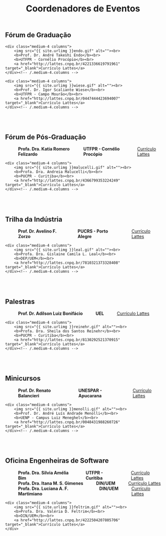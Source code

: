 ﻿---
layout: page-fullwidth
title: "Coordenadores de Eventos"
subheadline: ""
permalink: "/coordenacao_eventos/"
header:
   image_fullwidth: banner_eres2020.png
---

<h2>Fórum de Graduação</h2>

<div class="row t30">

	<div class="medium-4 columns">
        <img src="{{ site.urlimg }}endo.gif" alt=""><br>
        <b>Prof. Dr. André Takeshi Endo</b><br>
		<b>UTFPR - Cornélio Procópio</b><br>
		<a href="http://lattes.cnpq.br/4221336619791961" target="_blank">Currículo Lattes</a>
    </div><!-- /.medium-4.columns -->
	
	<div class="medium-4 columns">
        <img src="{{ site.urlimg }}wiese.gif" alt=""><br>
        <b>Prof. Dr. Igor Scaliante Wiese</b><br>
		<b>UTFPR - Campo Mourão</b><br>
		<a href="http://lattes.cnpq.br/0447444423694007" target="_blank">Currículo Lattes</a>
    </div><!-- /.medium-4.columns -->	
	
</div><!-- /.row -->

<br><br>

<h2>Fórum de Pós-Graduação</h2>

<div class="row t30">
    <div class="medium-4 columns">
        <img src="{{ site.urlimg }}felizardo.gif" alt=""><br>
        <b>Profa. Dra. Katia Romero Felizardo</b><br>
		<b>UTFPR - Cornélio Procópio</b><br>
		<a href="http://lattes.cnpq.br/3546986594133608" target="_blank">Currículo Lattes</a>
    </div><!-- /.medium-4.columns -->

	<div class="medium-4 columns">
        <img src="{{ site.urlimg }}malucelli.gif" alt=""><br>
        <b>Profa. Dra. Andreia Malucelli</b><br>
		<b>PUCPR - Curitiba</b><br>
		<a href="http://lattes.cnpq.br/4366799353224249" target="_blank">Currículo Lattes</a>
    </div><!-- /.medium-4.columns -->
</div><!-- /.row -->

<br><br>

<h2>Trilha da Indústria</h2>

<div class="row t30">
    <div class="medium-4 columns">
        <img src="{{ site.urlimg }}zorzo.gif" alt=""><br>
        <b>Prof. Dr. Avelino F. Zorzo</b><br>
		<b>PUCRS - Porto Alegre</b><br>
		<a href="http://lattes.cnpq.br/4315350764773182" target="_blank">Currículo Lattes</a>
    </div><!-- /.medium-4.columns -->

	<div class="medium-4 columns">
        <img src="{{ site.urlimg }}leal.gif" alt=""><br>
        <b>Profa. Dra. Gislaine Camila L. Leal</b><br>
		<b>DEP/UEM</b><br>
		<a href="http://lattes.cnpq.br/7810321373328408" target="_blank">Currículo Lattes</a>
    </div><!-- /.medium-4.columns -->
</div><!-- /.row -->

<br><br>

<h2>Palestras</h2>

<div class="row t30">
    <div class="medium-4 columns">
        <img src="{{ site.urlimg }}bonifacio.gif" alt=""><br>
        <b>Prof. Dr. Adilson Luiz Bonifácio</b><br>
		<b>UEL</b><br>
		<a href="http://lattes.cnpq.br/7813535932920546" target="_blank">Currículo Lattes</a>
    </div><!-- /.medium-4.columns -->

	<div class="medium-4 columns">
        <img src="{{ site.urlimg }}reinehr.gif" alt=""><br>
        <b>Profa. Dra. Sheila dos Santos Reinehr</b><br>
		<b>PUCPR - Curitiba</b><br>
		<a href="http://lattes.cnpq.br/8130292521370915" target="_blank">Currículo Lattes</a>
    </div><!-- /.medium-4.columns -->
</div><!-- /.row -->

<br><br>

<h2>Minicursos</h2>

<div class="row t30">
    <div class="medium-4 columns">
        <img src="{{ site.urlimg }}balancieri.gif" alt=""><br>
        <b>Prof. Dr. Renato Balancieri</b><br>
		<b>UNESPAR - Apucarana</b><br>
		<a href="http://lattes.cnpq.br/7536192699862782" target="_blank">Currículo Lattes</a>
    </div><!-- /.medium-4.columns -->

	<div class="medium-4 columns">
        <img src="{{ site.urlimg }}menolli.gif" alt=""><br>
        <b>Prof. Dr. André Luís Andrade Menolli</b><br>
		<b>UENP - Campus Luiz Meneghel</b><br>
		<a href="http://lattes.cnpq.br/0048431988260726" target="_blank">Currículo Lattes</a>
    </div><!-- /.medium-4.columns -->
</div><!-- /.row -->

<br><br>

<h2>Oficina Engenheiras de Software</h2>

<div class="row t30">
    <div class="medium-4 columns">
        <img src="{{ site.urlimg }}bim.gif" alt=""><br>
        <b>Profa. Dra. Silvia Amélia Bim</b><br>
		<b>UTFPR - Curitiba</b><br>
		<a href="http://lattes.cnpq.br/1808731785135915" target="_blank">Currículo Lattes</a>
    </div>
	<div class="medium-4 columns">
        <img src="{{ site.urlimg }}gimenes.gif" alt=""><br>
        <b>Profa. Dra. Itana M. S. Gimenes</b><br>
		<b>DIN/UEM</b><br>
		<a href="http://lattes.cnpq.br/9398810362952245" target="_blank">Currículo Lattes</a>
    </div>

</div>
	
<div class="row t30">
	<div class="medium-4 columns">
        <img src="{{ site.urlimg }}martimiano.gif" alt=""><br>
        <b>Profa. Dra. Luciana A. F. Martimiano</b><br>
		<b>DIN/UEM</b><br>
		<a href="http://lattes.cnpq.br/9451394084361809" target="_blank">Currículo Lattes</a>
    </div>

    <div class="medium-4 columns">
        <img src="{{ site.urlimg }}feltrim.gif" alt=""><br>
        <b>Profa. Dra. Valéria D. Feltrim</b><br>
		<b>DIN/UEM</b><br>
		<a href="http://lattes.cnpq.br/4222504207805706" target="_blank">Currículo Lattes</a>
    </div>

</div>

